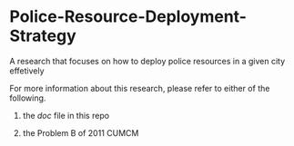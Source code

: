 Police-Resource-Deployment-Strategy
===================================

A research that focuses on how to deploy police resources in a given city effetively

For more information about this research, please refer to either of the following.

1.  the *doc* file in this repo

2.  the Problem B of 2011 CUMCM

